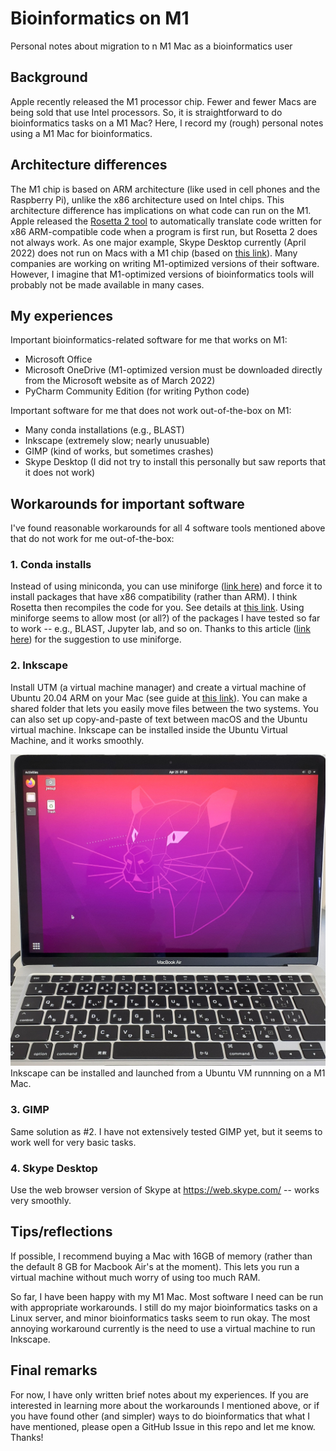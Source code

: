 # Bioinformatics on M1
Personal notes about migration to n M1 Mac as a bioinformatics user

## Background
Apple recently released the M1 processor chip. Fewer and fewer Macs are being sold that use Intel processors. So, it is straightforward to do bioinformatics tasks on a M1 Mac? Here, I record my (rough) personal notes using a M1 Mac for bioinformatics.

## Architecture differences
The M1 chip is based on ARM architecture (like used in cell phones and the Raspberry Pi), unlike the x86 architecture used on Intel chips. This architecture difference has implications on what code can run on the M1. Apple released the [Rosetta 2 tool](https://support.apple.com/ja-jp/HT211861) to automatically translate code written for x86 ARM-compatible code when a program is first run, but Rosetta 2 does not always work. As one major example, Skype Desktop currently (April 2022) does not run on Macs with a M1 chip (based on [this link](https://www.macworld.co.uk/news/which-apps-work-on-m1-macs-3798238)). Many companies are working on writing M1-optimized versions of their software. However, I imagine that M1-optimized versions of bioinformatics tools will probably not be made available in many cases.

## My experiences
Important bioinformatics-related software for me that works on M1:
- Microsoft Office
- Microsoft OneDrive (M1-optimized version must be downloaded directly from the Microsoft website as of March 2022)
- PyCharm Community Edition (for writing Python code)

Important software for me that does not work out-of-the-box on M1:
- Many conda installations (e.g., BLAST)
- Inkscape (extremely slow; nearly unusuable)
- GIMP (kind of works, but sometimes crashes)
- Skype Desktop (I did not try to install this personally but saw reports that it does not work)

## Workarounds for important software
I've found reasonable workarounds for all 4 software tools mentioned above that do not work for me out-of-the-box:

### 1. Conda installs
Instead of using miniconda, you can use miniforge ([link here](https://github.com/conda-forge/miniforge)) and force it to install packages that have x86 compatibility (rather than ARM). I think Rosetta then recompiles the code for you. See details at [this link](https://github.com/Haydnspass/miniforge#rosetta-on-mac-with-apple-silicon-hardware). Using miniforge seems to allow most (or all?) of the packages I have tested so far to work -- e.g., BLAST, Jupyter lab, and so on. Thanks to this article ([link here](https://towardsdatascience.com/using-conda-on-an-m1-mac-b2df5608a141)) for the suggestion to use miniforge.

### 2. Inkscape
Install UTM (a virtual machine manager) and create a virtual machine of Ubuntu 20.04 ARM on your Mac (see guide at [this link](https://mac.getutm.app/gallery/ubuntu-20-04)). You can make a shared folder that lets you easily move files between the two systems. You can also set up copy-and-paste of text between macOS and the Ubuntu virtual machine. Inkscape can be installed inside the Ubuntu Virtual Machine, and it works smoothly.

![Running an Ubuntu VM on a M1 Mac](img/ubuntu_mac.jpg)
Inkscape can be installed and launched from a Ubuntu VM runnning on a M1 Mac.

### 3. GIMP
Same solution as #2. I have not extensively tested GIMP yet, but it seems to work well for very basic tasks.

### 4. Skype Desktop
Use the web browser version of Skype at https://web.skype.com/ -- works very smoothly.

## Tips/reflections
If possible, I recommend buying a Mac with 16GB of memory (rather than the default 8 GB for Macbook Air's at the moment). This lets you run a virtual machine without much worry of using too much RAM.

So far, I have been happy with my M1 Mac. Most software I need can be run with appropriate workarounds. I still do my major bioinformatics tasks on a Linux server, and minor bioinformatics tasks seem to run okay. The most annoying workaround currently is the need to use a virtual machine to run Inkscape.

## Final remarks
For now, I have only written brief notes about my experiences. If you are interested in learning more about the workarounds I mentioned above, or if you have found other (and simpler) ways to do bioinformatics that what I have mentioned, please open a GitHub Issue in this repo and let me know. Thanks!

